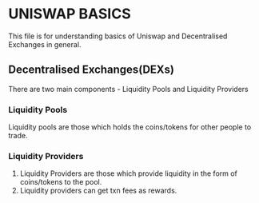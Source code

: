 # UNISWAP BASICS

This file is for understanding basics of Uniswap and Decentralised Exchanges in general.

## Decentralised Exchanges(DEXs)

There are two main components - Liquidity Pools and Liquidity Providers

### Liquidity Pools

Liquidity pools are those which holds the coins/tokens for other people to trade.

### Liquidity Providers

1. Liquidity Providers are those which provide liquidity in the form of coins/tokens to the pool.
2. Liquidity providers can get txn fees as rewards.



